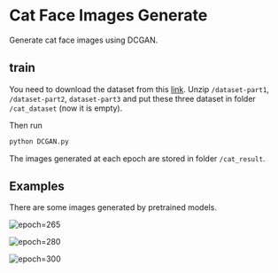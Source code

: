 # Cat Face Images Generate
 Generate cat face images using DCGAN.

## train
You need to download the dataset from this [link](https://github.com/fferlito/Cat-faces-dataset). Unzip `/dataset-part1`, `/dataset-part2`, `dataset-part3` and put these three dataset in folder `/cat_dataset` (now it is empty).

Then run
```python
python DCGAN.py
```
The images generated at each epoch are stored in folder `/cat_result`. 

## Examples
There are some images generated by pretrained models.

![epoch=265](https://user-images.githubusercontent.com/67897233/182612410-28f864a8-e634-4024-a5c7-06f99ae8f97b.png)

![epoch=280](https://user-images.githubusercontent.com/67897233/182612485-c049cc13-fb4a-4f6c-8a36-267d9d36839b.png)

![epoch=300](https://user-images.githubusercontent.com/67897233/182612534-e805f1bc-72d3-4f68-b74c-d50985eea242.png)
